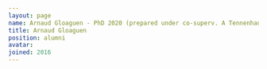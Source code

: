 ```yaml
---
layout: page
name: Arnaud Gloaguen - PhD 2020 (prepared under co-superv. A Tennenhaus (Centrale-Supelec) V Frouin)
title: Arnaud Gloaguen
position: alumni
avatar:
joined: 2016
---
```


